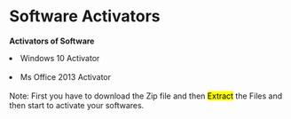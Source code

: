 # Software Activators
<strong>Activators of Software</strong><br>
<li>Windows 10 Activator</li></br>
<li>Ms Office 2013 Activator</li><br>
<span>Note: First you have to download the Zip file and then <mark>Extract</mark> the Files and then start to activate your softwares.</span>
